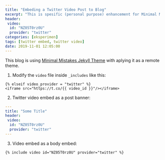 ```yaml
---
title: "Embeding a Twitter Video Post to Blog"
excerpt: "This is spesific (personal purpose) enhancement for Minimal Mistakes Jekyl Theme" 
header:
 video:
  id: "NZ05T0rz0U"
  provider: "twitter"
categories: [eksperimen]
tags: [twitter embed, twitter video]
date: 2019-11-01 12:05:00
---
```


This blog is using [Minimal Mistakes Jekyll Theme](https://github.com/mmistakes/minimal-mistakes/) with aplying it as a remote theme.

1. Modify the `video` file inside `_includes` like this:

```raw
{% elseif video_provider = "twitter" %}
<iframe src="https://t.co/{{ video_id }}"/></iframe>
```

2. Twitter video embed as a post banner:

```yaml
---
title: "Some Title"
header:
 video:
  id: "NZ05T0rz0U"
  provider: "twitter"
---
```

3. Video embed as a body embed:

```liquid
{% include video id="NZ05T0rz0U" provider="twitter" %}
```
